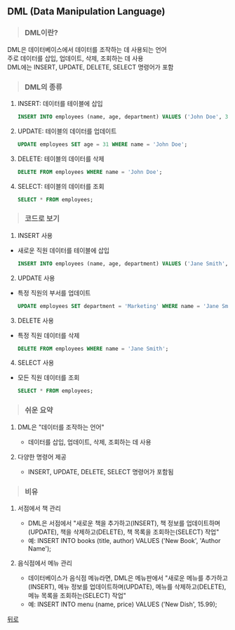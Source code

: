 ## DML (Data Manipulation Language)
> ### DML이란?
DML은 데이터베이스에서 데이터를 조작하는 데 사용되는 언어</br>
주로 데이터를 삽입, 업데이트, 삭제, 조회하는 데 사용</br>
DML에는 INSERT, UPDATE, DELETE, SELECT 명령어가 포함

> ### DML의 종류
1. INSERT: 데이터를 테이블에 삽입
    ```sql
    INSERT INTO employees (name, age, department) VALUES ('John Doe', 30, 'HR');
    ```

2. UPDATE: 테이블의 데이터를 업데이트
    ```sql
    UPDATE employees SET age = 31 WHERE name = 'John Doe';
    ```

3. DELETE: 테이블의 데이터를 삭제
    ```sql
    DELETE FROM employees WHERE name = 'John Doe';
    ```

4. SELECT: 테이블의 데이터를 조회
    ```sql
    SELECT * FROM employees;
    ```

> ### 코드로 보기
1. INSERT 사용
- 새로운 직원 데이터를 테이블에 삽입
    ```sql
    INSERT INTO employees (name, age, department) VALUES ('Jane Smith', 28, 'Engineering');
    ```

2. UPDATE 사용
- 특정 직원의 부서를 업데이트
    ```sql
    UPDATE employees SET department = 'Marketing' WHERE name = 'Jane Smith';
    ```

3. DELETE 사용
- 특정 직원 데이터를 삭제
    ```sql
    DELETE FROM employees WHERE name = 'Jane Smith';
    ```

4. SELECT 사용
- 모든 직원 데이터를 조회
    ```sql
    SELECT * FROM employees;
    ```

> ### 쉬운 요약
1. DML은 "데이터를 조작하는 언어"
    - 데이터를 삽입, 업데이트, 삭제, 조회하는 데 사용

2. 다양한 명령어 제공
    - INSERT, UPDATE, DELETE, SELECT 명령어가 포함됨

> ### 비유
1. 서점에서 책 관리
    - DML은 서점에서 "새로운 책을 추가하고(INSERT), 책 정보를 업데이트하며(UPDATE), 책을 삭제하고(DELETE), 책 목록을 조회하는(SELECT) 작업"
    - 예: INSERT INTO books (title, author) VALUES ('New Book', 'Author Name');

2. 음식점에서 메뉴 관리
    - 데이터베이스가 음식점 메뉴라면, DML은 메뉴판에서 "새로운 메뉴를 추가하고(INSERT), 메뉴 정보를 업데이트하며(UPDATE), 메뉴를 삭제하고(DELETE), 메뉴 목록을 조회하는(SELECT) 작업"
    - 예: INSERT INTO menu (name, price) VALUES ('New Dish', 15.99);

[뒤로](mysql.md)

